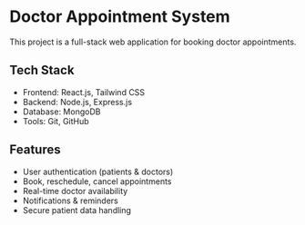 # Doctor Appointment System

This project is a full-stack web application for booking doctor appointments.

## Tech Stack
- Frontend: React.js, Tailwind CSS
- Backend: Node.js, Express.js
- Database: MongoDB
- Tools: Git, GitHub

## Features
- User authentication (patients & doctors)
- Book, reschedule, cancel appointments
- Real-time doctor availability
- Notifications & reminders
- Secure patient data handling

